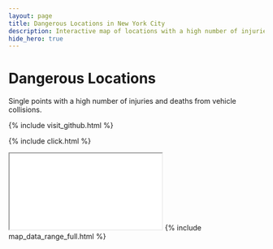```yaml
---
layout: page
title: Dangerous Locations in New York City
description: Interactive map of locations with a high number of injuries and deaths from vehicle collisions in New York City (NYC)
hide_hero: true
---
```

# Dangerous Locations
Single points with a high number of injuries and deaths from vehicle collisions.

{% include visit_github.html %}

{% include click.html %}
<iframe src="points_serious_map.html" title="Map of single points with a high number of injuries and deaths"></iframe>
{% include map_data_range_full.html %}

